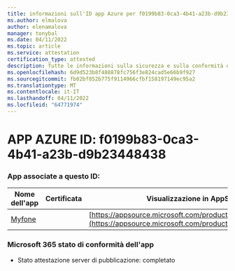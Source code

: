 ```yaml
---
title: informazioni sull'ID app Azure per f0199b83-0ca3-4b41-a23b-d9b234484438
ms.author: elmalova
author: elenamalova
manager: tonybal
ms.date: 04/11/2022
ms.topic: article
ms.service: attestation
certification_type: attested
description: Tutte le informazioni sulla sicurezza e sulla conformità disponibili per f0199b83-0ca3-4b41-a23b-d9b23448438.
ms.openlocfilehash: 6d9d523b8f488878fc756f3e824cad5e66b9f927
ms.sourcegitcommit: fb02bf852b775f9114966cfbf158197149ec95a2
ms.translationtype: MT
ms.contentlocale: it-IT
ms.lasthandoff: 04/11/2022
ms.locfileid: "64771974"
---
```

# <a name="azure-app-id-f0199b83-0ca3-4b41-a23b-d9b234484438"></a>APP AZURE ID: f0199b83-0ca3-4b41-a23b-d9b23448438


### <a name="apps-associated-with-this-id"></a>App associate a questo ID:
| **Nome dell'app** | **Certificata** | **Visualizzazione in AppSource** |
|--------------|---------------|-----------------------|
| [Myfone](../forward/WA200000716.md) |  | [https://appsource.microsoft.com/product/office/WA200000716](https://appsource.microsoft.com/product/office/WA200000716) |

### <a name="microsoft-365-app-compliance-status"></a>Microsoft 365 stato di conformità dell'app
- Stato attestazione server di pubblicazione: completato
